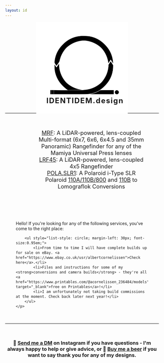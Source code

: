 ```yaml
---
layout: id
---
```


<div style="text-align:center; width:100%;  padding-bottom: 10px; border-bottom: 0.4px solid black;">
    <img src="/assets/logonotext.svg" style="width:300px;height:300px;">
    <h1 style="margin-top:-60px; margin-left: 20px; font-size: 24px; letter-spacing: 2px;">IDENTIDEM.design</h1>
</div>

<div style="padding: 35px; text-align: center;">
    <p>
        <ul style="list-style: none; margin-left: 30px; font-size:1.3em;">
            <li><a href="https://github.com/acornelissen/IDENTIDEM.design-MRF">MRF</a>: A LiDAR-powered, lens-coupled Multi-format (6x7, 6x6, 6x4.5 and 35mm Panoramic) Rangefinder for any of the Mamiya Universal Press lenses</li>
            <li><a href="https://github.com/acornelissen/IDENTIDEM.design-LRF45/">LRF45</a>: A LiDAR-powered, lens-coupled 4x5 Rangefinder</li>
            <li><a href="https://www.printables.com/model/539989-polaslr1-polaroid-slr">POLA.SLR1</a>: A Polaroid i-Type SLR</li>
            <li>Polaroid <a href="https://www.printables.com/model/543390-polaroid-pathfinder-110a800150-lomograflok-convers">110A/110B/800</a> and <a href="https://www.printables.com/model/574213-polaroid-pathfinder-110b-lomograflok-conversion-de">110B</a> to Lomograflok Conversions</li>
        </ul>
    </p>
</div>

<div style="padding: 35px;">
    <p>
        Hello! If you're looking for any of the following services, you've come to the right place:

        <ul style="list-style: circle; margin-left: 30px; font-size:0.95em;">
            <li>From time to time I will have complete builds up for sale on eBay. <a href="https://www.ebay.co.uk/usr/albertcornelissen">Check here</a>.</li>
            <li>Files and instructions for some of my <strong>conversions and camera builds</strong> - they're all <a href="https://www.printables.com/@acornelissen_236484/models" target="_blank">free on Printables</a>!</li>
            <li>I am unfortunately not taking build commissions at the moment. Check back later next year!</li>    
        </ul>
    </p>
</div>

<div style="text-align:center; width:100%;  padding-top: 30px; border-top: 0.4px solid black;">
   <h3> 💬 <strong><a href="https://www.instagram.com/a.l.b.e.r.t.c/">Send me a DM</a></strong> on Instagram if you have questions - I'm always happy to help or give advice, or 🍺 <strong><a href="https://paypal.me/albertcor">Buy me a beer</a></strong> if you want to say thank you for any of my designs.</h3>
 </div>